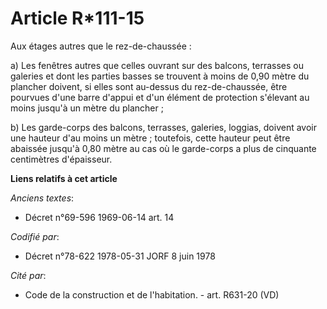 # Article R*111-15

Aux étages autres que le rez-de-chaussée :

a) Les fenêtres autres que celles ouvrant sur des balcons, terrasses ou galeries et dont les parties basses se trouvent à
moins de 0,90 mètre du plancher doivent, si elles sont au-dessus du rez-de-chaussée, être pourvues d'une barre d'appui et
d'un élément de protection s'élevant au moins jusqu'à un mètre du plancher ;

b) Les garde-corps des balcons, terrasses, galeries, loggias, doivent avoir une hauteur d'au moins un mètre ; toutefois,
cette hauteur peut être abaissée jusqu'à 0,80 mètre au cas où le garde-corps a plus de cinquante centimètres d'épaisseur.

**Liens relatifs à cet article**

_Anciens textes_:

  - Décret n°69-596 1969-06-14 art. 14

_Codifié par_:

  - Décret n°78-622 1978-05-31 JORF 8 juin 1978

_Cité par_:

  - Code de la construction et de l'habitation. - art. R631-20 (VD)
